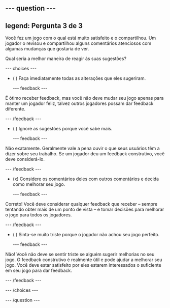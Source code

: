 --- question ---
---
legend: Pergunta 3 de 3
---

Você fez um jogo com o qual está muito satisfeito e o compartilhou. Um jogador o revisou e compartilhou alguns comentários atenciosos com algumas mudanças que gostaria de ver.

Qual seria a melhor maneira de reagir às suas sugestões?

--- choices ---

- ( ) Faça imediatamente todas as alterações que eles sugeriram.

  --- feedback ---

É ótimo receber feedback, mas você não deve mudar seu jogo apenas para manter um jogador feliz, talvez outros jogadores possam dar feedback diferente.

  --- /feedback ---

- ( ) Ignore as sugestões porque você sabe mais.

  --- feedback ---

Não exatamente. Geralmente vale a pena ouvir o que seus usuários têm a dizer sobre seu trabalho. Se um jogador deu um feedback construtivo, você deve considerá-lo.

  --- /feedback ---

- (x) Considere os comentários deles com outros comentários e decida como melhorar seu jogo.

  --- feedback ---

Correto! Você deve considerar qualquer feedback que receber – sempre tentando obter mais de um ponto de vista – e tomar decisões para melhorar o jogo para todos os jogadores.

  --- /feedback ---

- ( ) Sinta-se muito triste porque o jogador não achou seu jogo perfeito.

  --- feedback ---

Não! Você não deve se sentir triste se alguém sugerir melhorias no seu jogo. O feedback construtivo é realmente útil e pode ajudar a melhorar seu jogo. Você deve estar satisfeito por eles estarem interessados o suficiente em seu jogo para dar feedback.

  --- /feedback ---

--- /choices ---

--- /question ---